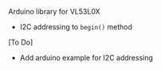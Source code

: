 Arduino library for VL53L0X

* I2C addressing to `begin()` method

[To Do]
* Add arduino example for I2C addressing
